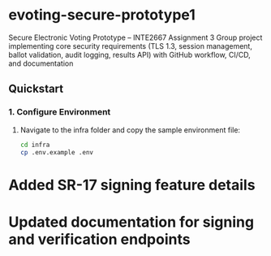 # evoting-secure-prototype1
Secure Electronic Voting Prototype – INTE2667 Assignment 3 Group project implementing core security requirements (TLS 1.3, session management, ballot validation, audit logging, results API) with GitHub workflow, CI/CD, and documentation

## Quickstart

### 1. Configure Environment
1. Navigate to the infra folder and copy the sample environment file:
   ```bash
   cd infra
   cp .env.example .env

# Added SR-17 signing feature details
# Updated documentation for signing and verification endpoints